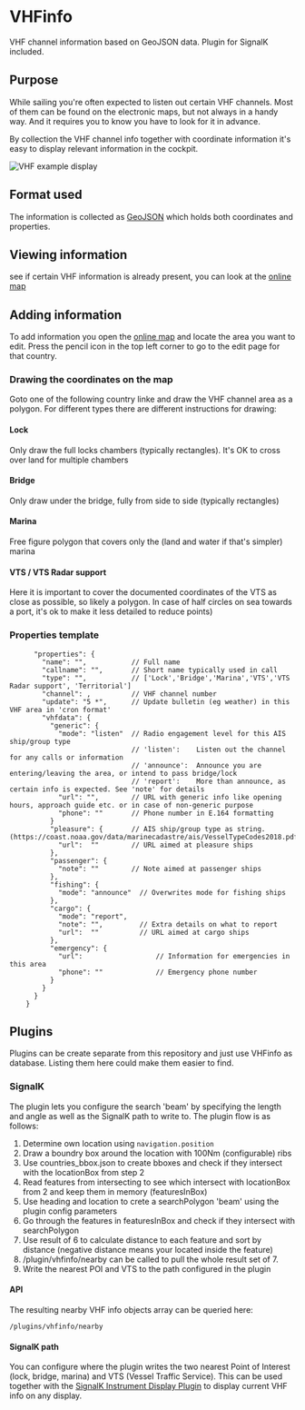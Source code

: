 # VHFinfo
VHF channel information based on GeoJSON data. Plugin for SignalK included.

## Purpose
While sailing you're often expected to listen out certain VHF channels. Most of them can be found on the electronic maps, but not always in a handy way. And it requires you to know you have to look for it in advance.

By collection the VHF channel info together with coordinate information it's easy to display relevant information in the cockpit.

![VHF example display](./documentation/pictures/vhfinfo.png)

## Format used
The information is collected as [GeoJSON](https://geojson.org/) which holds both coordinates and properties.

## Viewing information
see if certain VHF information is already present, you can look at the [online map](https://vhfinfo.org/index.html)

## Adding information
To add information you open the [online map](https://vhfinfo.org/index.html) and locate the area you want to edit.
Press the pencil icon in the top left corner to go to the edit page for that country.

### Drawing the coordinates on the map
Goto one of the following country linke and draw the VHF channel area as a polygon.
For different types there are different instructions for drawing:

#### Lock
Only draw the full locks chambers (typically rectangles). It's OK to cross over land for multiple chambers
#### Bridge
Only draw under the bridge, fully from side to side (typically rectangles)
#### Marina
Free figure polygon that covers only the (land and water if that's simpler) marina
#### VTS / VTS Radar support
Here it is important to cover the documented coordinates of the VTS as close as possible, so likely a polygon. In case of half circles on sea towards a port, it's ok to make it less detailed to reduce points)


### Properties template
```
      "properties": {
        "name": "",           // Full name
        "callname": "",       // Short name typically used in call
        "type": "",           // ['Lock','Bridge','Marina','VTS','VTS Radar support', 'Territorial']
        "channel": ,          // VHF channel number
        "update": "5 *",      // Update bulletin (eg weather) in this VHF area in 'cron format'
        "vhfdata": {
          "generic": {
            "mode": "listen"  // Radio engagement level for this AIS ship/group type
                              // 'listen':    Listen out the channel for any calls or information
                              // 'announce':  Announce you are entering/leaving the area, or intend to pass bridge/lock
                              // 'report':    More than announce, as certain info is expected. See 'note' for details
            "url": "",        // URL with generic info like opening hours, approach guide etc. or in case of non-generic purpose
            "phone": ""       // Phone number in E.164 formatting
          }
          "pleasure": {       // AIS ship/group type as string. (https://coast.noaa.gov/data/marinecadastre/ais/VesselTypeCodes2018.pdf)
            "url":  ""        // URL aimed at pleasure ships
          },
          "passenger": {
            "note": ""        // Note aimed at passenger ships
          },
          "fishing": {
            "mode": "announce"  // Overwrites mode for fishing ships
          },
          "cargo": {
            "mode": "report",
            "note": "",         // Extra details on what to report
            "url":  ""          // URL aimed at cargo ships
          },
          "emergency": {
            "url":                  // Information for emergencies in this area
            "phone": ""             // Emergency phone number
          }
        }
      }
    }
```
## Plugins
Plugins can be create separate from this repository and just use VHFinfo as database. Listing them here could make them easier to find.

### SignalK
The plugin lets you configure the search 'beam' by specifying the length and angle as well as the SignalK path to write to.
The plugin flow is as follows:
 1. Determine own location using `navigation.position`
 2. Draw a boundry box around the location with 100Nm (configurable) ribs
 3. Use countries_bbox.json to create bboxes and check if they intersect with the locationBox from step 2
 4. Read features from intersecting to see which intersect with locationBox from 2 and keep them in memory (featuresInBox)
 5. Use heading and location to crete a searchPolygon 'beam' using the plugin config parameters
 6. Go through the features in featuresInBox and check if they intersect with searchPolygon
 7. Use result of 6 to calculate distance to each feature and sort by distance (negative distance means your located inside the feature)
 8. /plugin/vhfinfo/nearby can be called to pull the whole result set of 7.
 9. Write the nearest POI and VTS to the path configured in the plugin

#### API
The resulting nearby VHF info objects array can be queried here:
```
/plugins/vhfinfo/nearby
```

#### SignalK path
You can configure where the plugin writes the two nearest Point of Interest (lock, bridge, marina) and VTS (Vessel Traffic Service). This can be used together with the [SignalK Instrument Display Plugin](https://www.npmjs.com/package/signalk-instrument-display-plugin) to display current VHF info on any display.
